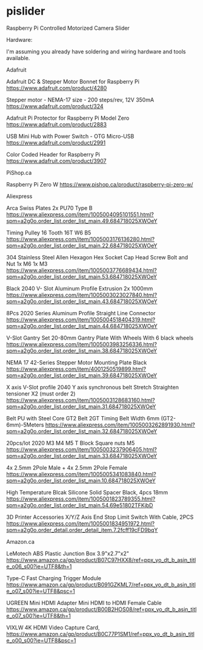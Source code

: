 # pislider
Raspberry Pi Controlled Motorized Camera Slider

Hardware:

I'm assuming you already have soldering and wiring hardware and tools available.

Adafruit

Adafruit DC & Stepper Motor Bonnet for Raspberry Pi
https://www.adafruit.com/product/4280

Stepper motor - NEMA-17 size - 200 steps/rev, 12V 350mA
https://www.adafruit.com/product/324

Adafruit Pi Protector for Raspberry Pi Model Zero
https://www.adafruit.com/product/2883

USB Mini Hub with Power Switch - OTG Micro-USB
https://www.adafruit.com/product/2991

Color Coded Header for Raspberry Pi
https://www.adafruit.com/product/3907


PiShop.ca

Raspberry Pi Zero W
https://www.pishop.ca/product/raspberry-pi-zero-w/


Aliexpress

Arca Swiss Plates
2x PU70 Type B
https://www.aliexpress.com/item/1005004095101551.html?spm=a2g0o.order_list.order_list_main.49.684718025XWOeY

Timing Pulley 16 Tooth
16T W6 B5
https://www.aliexpress.com/item/1005003176136280.html?spm=a2g0o.order_list.order_list_main.22.684718025XWOeY

304 Stainless Steel Allen Hexagon Hex Socket Cap Head Screw Bolt and Nut
1x M6 1x M3
https://www.aliexpress.com/item/1005003776689434.html?spm=a2g0o.order_list.order_list_main.53.684718025XWOeY

Black 2040 V- Slot Aluminum Profile Extrusion
2x 1000mm
https://www.aliexpress.com/item/1005003023027840.html?spm=a2g0o.order_list.order_list_main.43.684718025XWOeY

8Pcs 2020 Series Aluminum Profile Straight Line Connector
https://www.aliexpress.com/item/1005004518404319.html?spm=a2g0o.order_list.order_list_main.44.684718025XWOeY

V-Slot Gantry Set 20-80mm Gantry Plate With Wheels
With 6 black wheels
https://www.aliexpress.com/item/1005003983256336.html?spm=a2g0o.order_list.order_list_main.38.684718025XWOeY

NEMA 17 42-Series Stepper Motor Mounting Plate
Black
https://www.aliexpress.com/item/4001250519899.html?spm=a2g0o.order_list.order_list_main.39.684718025XWOeY

X axis V-Slot profile 2040 Y axis synchronous belt Stretch Straighten tensioner
X2 (must order 2)
https://www.aliexpress.com/item/1005003128683160.html?spm=a2g0o.order_list.order_list_main.31.684718025XWOeY

Belt PU with Steel Core GT2 Belt 2GT Timing Belt Width 6mm
(GT2-6mm)-5Meters
https://www.aliexpress.com/item/1005003262891930.html?spm=a2g0o.order_list.order_list_main.32.684718025XWOeY

20pcs/lot 2020 M3 M4 M5 T Block Square nuts
M5
https://www.aliexpress.com/item/1005003237906405.html?spm=a2g0o.order_list.order_list_main.33.684718025XWOeY

4x 2.5mm 2Pole Male + 4x 2.5mm 2Pole Female
https://www.aliexpress.com/item/1005005341083840.html?spm=a2g0o.order_list.order_list_main.10.684718025XWOeY

High Temperature Blcak Silicone Solid Spacer
Black, 4pcs 18mm
https://www.aliexpress.com/item/1005001823789355.html?spm=a2g0o.order_list.order_list_main.54.69e51802TFKjbD

3D Printer Accessories X/Y/Z Axis End Stop Limit Switch
With Cable, 2PCS
https://www.aliexpress.com/item/1005001834951972.html?spm=a2g0o.order_detail.order_detail_item.7.2fcff19cFD9bqY


Amazon.ca

LeMotech ABS Plastic Junction Box
3.9"x2.7"x2"
https://www.amazon.ca/gp/product/B07C97HXX8/ref=ppx_yo_dt_b_asin_title_o06_s00?ie=UTF8&th=1

Type-C Fast Charging Trigger Module
https://www.amazon.ca/gp/product/B091GZKML7/ref=ppx_yo_dt_b_asin_title_o07_s00?ie=UTF8&psc=1

UGREEN Mini HDMI Adapter Mini HDMI to HDMI Female Cable
https://www.amazon.ca/gp/product/B00B2HOS08/ref=ppx_yo_dt_b_asin_title_o07_s00?ie=UTF8&th=1

VIXLW 4K HDMI Video Capture Card,
https://www.amazon.ca/gp/product/B0C77P1SM1/ref=ppx_yo_dt_b_asin_title_o00_s00?ie=UTF8&psc=1
